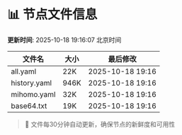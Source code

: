 # 📊 节点文件信息

**更新时间**: 2025-10-18 19:16:07 北京时间

| 文件名 | 大小 | 最后修改 |
|--------|------|----------|
| all.yaml | 22K | 2025-10-18 19:16 |
| history.yaml | 946K | 2025-10-18 19:16 |
| mihomo.yaml | 32K | 2025-10-18 19:16 |
| base64.txt | 19K | 2025-10-18 19:16 |

> 🔄 文件每30分钟自动更新，确保节点的新鲜度和可用性
